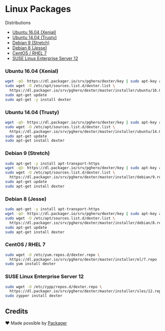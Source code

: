 # Linux Packages

Distributions

- [Ubuntu 16.04 (Xenial)](#ubuntu-1604-xenial)
- [Ubuntu 14.04 (Trusty)](#ubuntu-1404-trusty)
- [Debian 9 (Stretch)](#debian-9-stretch)
- [Debian 8 (Jesse)](#debian-8-jesse)
- [CentOS / RHEL 7](#centos--rhel-7)
- [SUSE Linux Enterprise Server 12](#suse-linux-enterprise-server-12)

### Ubuntu 16.04 (Xenial)

```sh
wget -qO- https://dl.packager.io/srv/pghero/dexter/key | sudo apt-key add -
sudo wget -O /etc/apt/sources.list.d/dexter.list \
  https://dl.packager.io/srv/pghero/dexter/master/installer/ubuntu/16.04.repo
sudo apt-get update
sudo apt-get -y install dexter
```

### Ubuntu 14.04 (Trusty)

```sh
wget -qO- https://dl.packager.io/srv/pghero/dexter/key | sudo apt-key add -
sudo wget -O /etc/apt/sources.list.d/dexter.list \
  https://dl.packager.io/srv/pghero/dexter/master/installer/ubuntu/14.04.repo
sudo apt-get update
sudo apt-get install dexter
```

### Debian 9 (Stretch)

```sh
sudo apt-get -y install apt-transport-https
wget -qO- https://dl.packager.io/srv/pghero/dexter/key | sudo apt-key add -
sudo wget -O /etc/apt/sources.list.d/dexter.list \
  https://dl.packager.io/srv/pghero/dexter/master/installer/debian/9.repo
sudo apt-get update
sudo apt-get install dexter
```

### Debian 8 (Jesse)

```sh
sudo apt-get -y install apt-transport-https
wget -qO- https://dl.packager.io/srv/pghero/dexter/key | sudo apt-key add -
sudo wget -O /etc/apt/sources.list.d/dexter.list \
  https://dl.packager.io/srv/pghero/dexter/master/installer/debian/8.repo
sudo apt-get update
sudo apt-get install dexter
```

### CentOS / RHEL 7

```sh
sudo wget -O /etc/yum.repos.d/dexter.repo \
  https://dl.packager.io/srv/pghero/dexter/master/installer/el/7.repo
sudo yum install dexter
```

### SUSE Linux Enterprise Server 12

```sh
sudo wget -O /etc/zypp/repos.d/dexter.repo \
  https://dl.packager.io/srv/pghero/dexter/master/installer/sles/12.repo
sudo zypper install dexter
```

## Credits

:heart: Made possible by [Packager](https://packager.io/)
